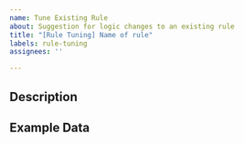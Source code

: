 ```yaml
---
name: Tune Existing Rule
about: Suggestion for logic changes to an existing rule
title: "[Rule Tuning] Name of rule"
labels: rule-tuning
assignees: ''

---
```


<!-- Before submitting an issue to tune a rule, be sure you first understand the [information on rules](../../docs/rules-info.md) --->

## Description
<!-- Provide a detailed description of the suggested changes -->

## Example Data
<!-- If the query is to be changed, include example JSON data or a screenshot -->
